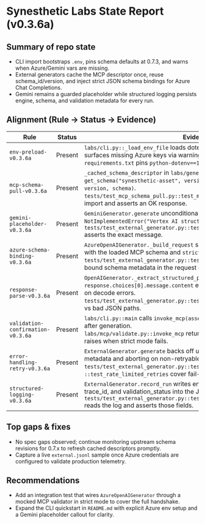 # Synesthetic Labs State Report (v0.3.6a)

## Summary of repo state

- CLI import bootstraps `.env`, pins schema defaults at 0.7.3, and warns when Azure/Gemini vars are missing.
- External generators cache the MCP descriptor once, reuse schema_id/version, and inject strict JSON schema bindings for Azure Chat Completions.
- Gemini remains a guarded placeholder while structured logging persists engine, schema, and validation metadata for every run.

## Alignment (Rule → Status → Evidence)

| Rule | Status | Evidence |
| --- | --- | --- |
| `env-preload-v0.3.6a` | Present | `labs/cli.py::_load_env_file` loads dotenv, seeds LABS_* defaults, and surfaces missing Azure keys via warnings.<br>`requirements.txt` pins `python-dotenv==1.1.1`. |
| `mcp-schema-pull-v0.3.6a` | Present | `_cached_schema_descriptor` in `labs/generator/external.py` pulls `get_schema("synesthetic-asset", version=...)` and caches `(schema_id, version, schema)`.<br>`tests/test_mcp_schema_pull.py::test_mcp_schema_pull` exercises the core import and asserts an OK response. |
| `gemini-placeholder-v0.3.6a` | Present | `GeminiGenerator.generate` unconditionally raises `NotImplementedError("Vertex AI structured-output unsupported")`.<br>`tests/test_external_generator.py::test_gemini_generate_is_placeholder` asserts the exact message. |
| `azure-schema-binding-v0.3.6a` | Present | `AzureOpenAIGenerator._build_request` sets `response_format` to `json_schema` with the loaded MCP schema and `strict: True`.<br>`tests/test_external_generator.py::test_azure_schema_binding` inspects the bound schema metadata in the request context. |
| `response-parse-v0.3.6a` | Present | `OpenAIGenerator._extract_structured_payload` parses `response.choices[0].message.content` exclusively via `json.loads` and raises on decode errors.<br>`tests/test_external_generator.py::test_openai_strict_parse` covers good vs bad JSON paths. |
| `validation-confirmation-v0.3.6a` | Present | `labs/cli.py::main` calls `invoke_mcp(asset, strict=strict_flag)` immediately after generation.<br>`labs/mcp/validate.py::invoke_mcp` returns the result unchanged and only raises when strict mode fails. |
| `error-handling-retry-v0.3.6a` | Present | `ExternalGenerator.generate` backs off up to three attempts, logging attempt metadata and aborting on non-retryable 4xx errors.<br>`tests/test_external_generator.py::test_no_retry_on_auth_error` vs `::test_rate_limited_retries` cover fail-fast 401/429 handling. |
| `structured-logging-v0.3.6a` | Present | `ExternalGenerator.record_run` writes engine, deployment, schema_id/version, trace_id, and validation_status into the JSONL payload.<br>`tests/test_external_generator.py::test_gemini_generator_normalises_asset` reads the log and asserts those fields. |

## Top gaps & fixes

- No spec gaps observed; continue monitoring upstream schema revisions for 0.7.x to refresh cached descriptors promptly.
- Capture a live `external.jsonl` sample once Azure credentials are configured to validate production telemetry.

## Recommendations

- Add an integration test that wires `AzureOpenAIGenerator` through a mocked MCP validator in strict mode to cover the full handshake.
- Expand the CLI quickstart in `README.md` with explicit Azure env setup and a Gemini placeholder callout for clarity.

